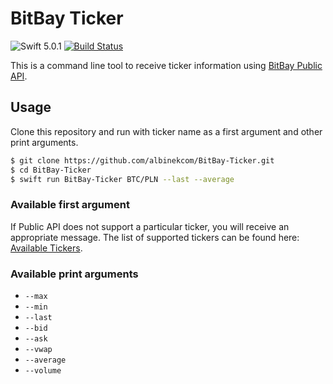 # BitBay Ticker

![Swift 5.0.1](https://img.shields.io/badge/Swift-5.0.1-orange.svg)
[![Build Status](https://travis-ci.org/albinekcom/BitBay-Ticker.svg?branch=master)](https://travis-ci.org/albinekcom/BitBay-Ticker)

This is a command line tool to receive ticker information using [BitBay Public API](https://bitbay.net/en/api-public).

## Usage

Clone this repository and run with ticker name as a first argument and other print arguments.

```bash
$ git clone https://github.com/albinekcom/BitBay-Ticker.git
$ cd BitBay-Ticker
$ swift run BitBay-Ticker BTC/PLN --last --average
```

### Available first argument

If Public API does not support a particular ticker, you will receive an appropriate message. The list of supported tickers can be found here: [Available Tickers](https://github.com/albinekcom/BitBay-API-Tools/blob/master/v1/available-tickers.json).

### Available print arguments

- `--max`
- `--min`
- `--last`
- `--bid`
- `--ask`
- `--vwap`
- `--average`
- `--volume`
